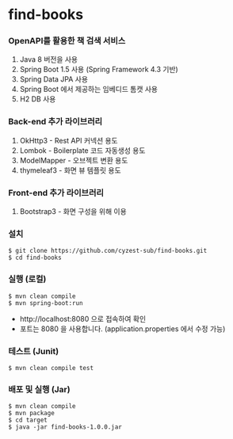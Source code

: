 # find-books

### OpenAPI를 활용한 책 검색 서비스

1. Java 8 버전을 사용
1. Spring Boot 1.5 사용 (Spring Framework 4.3 기반)
1. Spring Data JPA 사용
1. Spring Boot 에서 제공하는 임베디드 톰캣 사용
1. H2 DB 사용

### Back-end 추가 라이브러리
1. OkHttp3 - Rest API 커넥션 용도
1. Lombok - Boilerplate 코드 자동생성 용도
1. ModelMapper - 오브젝트 변환 용도
1. thymeleaf3 - 화면 뷰 템플릿 용도

### Front-end 추가 라이브러리
1. Bootstrap3 - 화면 구성을 위해 이용

### 설치

```
$ git clone https://github.com/cyzest-sub/find-books.git
$ cd find-books
```

### 실행 (로컬)

```
$ mvn clean compile
$ mvn spring-boot:run
```
* http://localhost:8080 으로 접속하여 확인
* 포트는 8080 을 사용합니다. (application.properties 에서 수정 가능)

### 테스트 (Junit)

```
$ mvn clean compile test
```

### 배포 및 실행 (Jar)

```
$ mvn clean compile
$ mvn package
$ cd target
$ java -jar find-books-1.0.0.jar
```